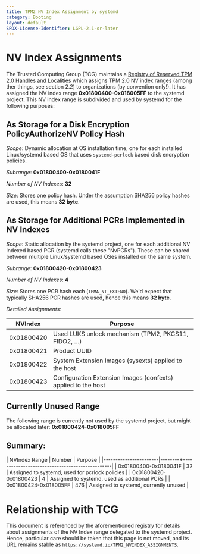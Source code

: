 ```yaml
---
title: TPM2 NV Index Assignment by systemd
category: Booting
layout: default
SPDX-License-Identifier: LGPL-2.1-or-later
---
```


# NV Index Assignments

The Trusted Computing Group (TCG) maintains a [Registry of Reserved TPM 2.0
Handles and Localities](https://trustedcomputinggroup.org/resource/registry/)
which assigns TPM 2.0 NV index ranges (among ther things, see section 2.2) to
organizations (by convention only!). It has assigned the NV index range
**0x01800400-0x018005FF** to the systemd project. This NV index range is subdivided
and used by systemd for the following purposes:

## As Storage for a Disk Encryption PolicyAuthorizeNV Policy Hash

*Scope*: Dynamic allocation at OS installation time, one for each installed
Linux/systemd based OS that uses `systemd-pcrlock` based disk encryption policies.

*Subrange*: **0x01800400-0x0180041F**

*Number of NV Indexes*: **32**

*Size*: Stores one policy hash. Under the assumption SHA256 policy hashes are
used, this means **32 byte**.

## As Storage for Additional PCRs Implemented in NV Indexes

*Scope*: Static allocation by the systemd project, one for each additional NV
Indexed based PCR (systemd calls these "NvPCRs"). These can be shared between
multiple Linux/systemd based OSes installed on the same system.

*Subrange*: **0x01800420-0x01800423**

*Number of NV Indexes*: **4**

*Size*: Stores one PCR hash each (`TPMA_NT_EXTEND`). We'd expect that typically
SHA256 PCR hashes are used, hence this means **32 byte**.

*Detailed Assignments*:

|    NVIndex | Purpose                                                       |
|------------|---------------------------------------------------------------|
| 0x01800420 | Used LUKS unlock mechanism (TPM2, PKCS11, FIDO2, …)           |
| 0x01800421 | Product UUID                                                  |
| 0x01800422 | System Extension Images (sysexts) applied to the host         |
| 0x01800423 | Configuration Extension Images (confexts) applied to the host |

## Currently Unused Range

The following range is currently not used by the systemd project, but might be
allocated later: **0x01800424-0x018005FF**

## Summary:

|         NVIndex Range | Number | Purpose                                        |
|-----------------------|--------+------------------------------------------------|
| 0x01800400-0x0180041F | 32     | Assigned to systemd, used for pcrlock policies |
| 0x01800420-0x01800423 | 4      | Assigned to systemd, used as additional PCRs   |
| 0x01800424-0x018005FF | 476    | Assigned to systemd, currently unused          |

# Relationship with TCG

This document is referenced by the aforementioned registry for details about
assignments of the NV Index range delegated to the systemd project. Hence,
particular care should be taken that this page is not moved, and its URL
remains stable as
[`https://systemd.io/TPM2_NVINDEX_ASSIGNMENTS`](https://systemd.io/TPM2_NVINDEX_ASSIGNMENTS).

